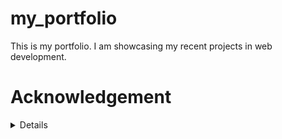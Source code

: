 # my_portfolio
This is my portfolio. I am showcasing my recent projects in web development.


<h1> Acknowledgement </h1>
<details>
    <h2> Photo Credits: </h2>

    <h3> Three mages are from unsplash: https://images.unsplash.com  </h3>
    <summary>
        <p>
            * food:
                * https://images.unsplash.com/photo-1502741126161-b048400d085d?ixlib=rb-1.2.1&ixid=eyJhcHBfaWQiOjEyMDd9&auto=format&fit=crop&w=1050&q=80
               by Joanna Kosinska
        </p>
        <p>
            *news feed
             * https://images.unsplash.com/photo-1483546363825-7ebf25fb7513?ixlib=rb-1.2.1&ixid=eyJhcHBfaWQiOjEyMDd9&auto=format&fit=crop&w=1050&q=80
            by Jan Kahánek
        </p>
        <p>
            *cover
                *https://images.unsplash.com/photo-1488998427799-e3362cec87c3?ixlib=rb-1.2.1&ixid=eyJhcHBfaWQiOjEyMDd9&auto=format&fit=crop&w=1050&q=80 
             by JESHOOTS.COM
        </p>
   </summary>

 <p> 
    <h3> Other notable acknowledgements: </h3>
    <p>
        Followed lessons and code in Udacity, w3schools, Mozilla references and other google searches. <br>
        Also, used w3c validators.
    </p>
 </p>
</details>





